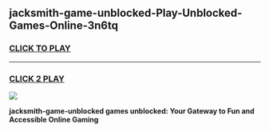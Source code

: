 
## jacksmith-game-unblocked-Play-Unblocked-Games-Online-3n6tq
<h3>
<a href="https://premium76.site?title=jacksmith-game-unblocked&ref=25A">CLICK TO PLAY</a></h3>
<hr>

<h3>
<a href="https://premium76.site?title=jacksmith-game-unblocked&ref=25A">CLICK 2 PLAY</a>
  
</h3>

<a href="https://premium76.site?title=jacksmith-game-unblocked&ref=25A"><img src="https://clearcache.store/games.png"></a>


**jacksmith-game-unblocked games unblocked: Your Gateway to Fun and Accessible Online Gaming**
